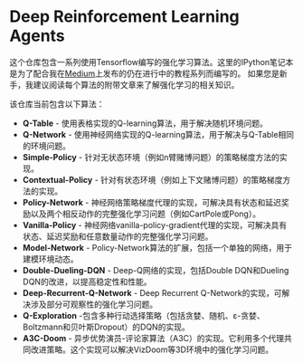 

# Deep Reinforcement Learning Agents

这个仓库包含一系列使用Tensorflow编写的强化学习算法。这里的IPython笔记本是为了配合我在[Medium](https://medium.com/@awjuliani/simple-reinforcement-learning-with-tensorflow-part-0-q-learning-with-tables-and-neural-networks-d195264329d0#.4gyadb8a4)上发布的仍在进行中的教程系列而编写的。
如果您是新手，我建议阅读每个算法的附带文章来了解强化学习的相关知识。

该仓库当前包含以下算法：
* **Q-Table** - 使用表格实现的Q-learning算法，用于解决随机环境问题。
* **Q-Network** - 使用神经网络实现的Q-learning算法，用于解决与Q-Table相同的环境问题。
* **Simple-Policy** - 针对无状态环境（例如n臂赌博问题）的策略梯度方法的实现。
* **Contextual-Policy** - 针对有状态环境（例如上下文赌博问题）的策略梯度方法的实现。
* **Policy-Network** - 神经网络策略梯度代理的实现，可解决具有状态和延迟奖励以及两个相反动作的完整强化学习问题（例如CartPole或Pong）。
* **Vanilla-Policy** - 神经网络vanilla-policy-gradient代理的实现，可解决具有状态、延迟奖励和任意数量动作的完整强化学习问题。
* **Model-Network** - Policy-Network算法的扩展，包括一个单独的网络，用于建模环境动态。
* **Double-Dueling-DQN** - Deep-Q网络的实现，包括Double DQN和Dueling DQN的改进，以提高稳定性和性能。
* **Deep-Recurrent-Q-Network** - Deep Recurrent Q-Network的实现，可解决涉及部分可观察性的强化学习问题。
* **Q-Exploration** -包含多种行动选择策略（包括贪婪、随机、ε-贪婪、Boltzmann和贝叶斯Dropout）的DQN的实现。
* **A3C-Doom** - 异步优势演员-评论家算法（A3C）的实现。它利用多个代理共同改进策略。这个实现可以解决VizDoom等3D环境中的强化学习问题。
